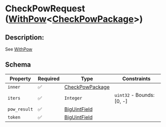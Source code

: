 # CheckPowRequest ([WithPow](../../pow/WithPow.md)\<[CheckPowPackage](../../routes/check_pow/CheckPowPackage.md)\>)

## Description:
See [WithPow](../../pow/WithPow.md)

## Schema

| Property | Required | Type | Constraints |
| --- | --- | --- | --- |
| `inner` | ✅ | [CheckPowPackage](../../routes/check_pow/CheckPowPackage.md) |     | 
| `iters` | ✅ | `Integer` | `uint32` - Bounds: [0, -] | 
| `pow_result` | ✅ | [BigUintField](../../fields/big_uint/BigUintField.md) |     | 
| `token` | ✅ | [BigUintField](../../fields/big_uint/BigUintField.md) |     | 


